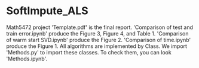 # SoftImpute_ALS
Math5472 project
'Template.pdf' is the final report. 
'Comparison of test and train error.ipynb' produce the Figure 3, Figure 4, and Table 1. 
'Comparison of warm start SVD.ipynb' produce the Figure 2. 
'Comparison of time.ipynb' produce the Figure 1. 
All algorithms are implemented by Class. We import 'Methods.py' to import these classes. To check them, you can look 'Methods.ipynb'.
